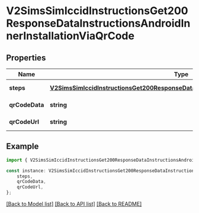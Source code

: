# V2SimsSimIccidInstructionsGet200ResponseDataInstructionsAndroidInnerInstallationViaQrCode


## Properties

Name | Type | Description | Notes
------------ | ------------- | ------------- | -------------
**steps** | [**V2SimsSimIccidInstructionsGet200ResponseDataInstructionsIosInnerNetworkSetupSteps**](V2SimsSimIccidInstructionsGet200ResponseDataInstructionsIosInnerNetworkSetupSteps.md) |  | [default to undefined]
**qrCodeData** | **string** |  | [default to undefined]
**qrCodeUrl** | **string** |  | [default to undefined]

## Example

```typescript
import { V2SimsSimIccidInstructionsGet200ResponseDataInstructionsAndroidInnerInstallationViaQrCode } from '@airhalo/client';

const instance: V2SimsSimIccidInstructionsGet200ResponseDataInstructionsAndroidInnerInstallationViaQrCode = {
    steps,
    qrCodeData,
    qrCodeUrl,
};
```

[[Back to Model list]](../README.md#documentation-for-models) [[Back to API list]](../README.md#documentation-for-api-endpoints) [[Back to README]](../README.md)
